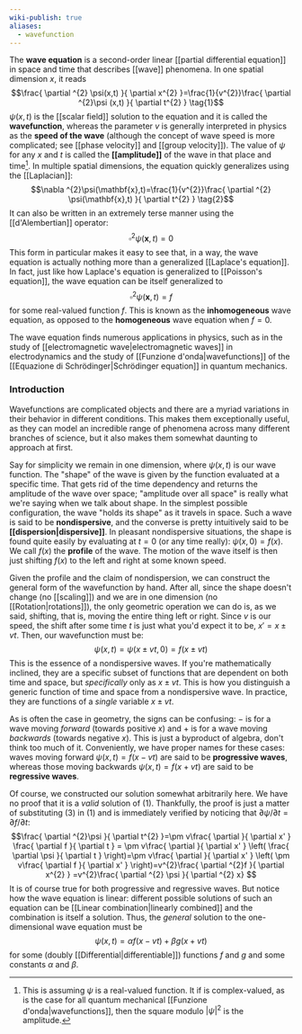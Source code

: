 ```yaml
---
wiki-publish: true
aliases:
  - wavefunction
---
```

The **wave equation** is a second-order linear [[partial differential equation]] in space and time that describes [[wave]] phenomena. In one spatial dimension $x$, it reads
$$\frac{ \partial ^{2} \psi(x,t) }{ \partial x^{2} }=\frac{1}{v^{2}}\frac{ \partial ^{2}\psi (x,t) }{ \partial t^{2} } \tag{1}$$
$\psi(x,t)$ is the [[scalar field]] solution to the equation and it is called the **wavefunction**, whereas the parameter $v$ is generally interpreted in physics as the **speed of the wave** (although the concept of wave speed is more complicated; see [[phase velocity]] and [[group velocity]]). The value of $\psi$ for any $x$ and $t$ is called the **[[amplitude]]** of the wave in that place and time[^1]. In multiple spatial dimensions, the equation quickly generalizes using the [[Laplacian]]:
$$\nabla ^{2}\psi(\mathbf{x},t)=\frac{1}{v^{2}}\frac{ \partial ^{2} \psi(\mathbf{x},t) }{ \partial t^{2} } \tag{2}$$
It can also be written in an extremely terse manner using the [[d'Alembertian]] operator:
$$\square ^{2} \psi(\mathbf{x},t)=0$$
This form in particular makes it easy to see that, in a way, the wave equation is actually nothing more than a generalized [[Laplace's equation]]. In fact, just like how Laplace's equation is generalized to [[Poisson's equation]], the wave equation can be itself generalized to
$$\square ^{2}\psi(\mathbf{x},t)=f$$
for some real-valued function $f$. This is known as the **inhomogeneous** wave equation, as opposed to the **homogeneous** wave equation when $f=0$.

The wave equation finds numerous applications in physics, such as in the study of [[electromagnetic wave|electromagnetic waves]] in electrodynamics and the study of [[Funzione d'onda|wavefunctions]] of the [[Equazione di Schrödinger|Schrödinger equation]] in quantum mechanics.
### Introduction
Wavefunctions are complicated objects and there are a myriad variations in their behavior in different conditions. This makes them exceptionally useful, as they can model an incredible range of phenomena across many different branches of science, but it also makes them somewhat daunting to approach at first.

Say for simplicity we remain in one dimension, where $\psi(x,t)$ is our wave function. The "shape" of the wave is given by the function evaluated at a specific time. That gets rid of the time dependency and returns the amplitude of the wave over space; "amplitude over all space" is really what we're saying when we talk about shape. In the simplest possible configuration, the wave "holds its shape" as it travels in space. Such a wave is said to be **nondispersive**, and the converse is pretty intuitively said to be **[[dispersion|dispersive]]**. In pleasant nondispersive situations, the shape is found quite easily by evaluating at $t=0$ (or any time really): $\psi(x,0)=f(x)$. We call $f(x)$ the **profile** of the wave. The motion of the wave itself is then just shifting $f(x)$ to the left and right at some known speed.

Given the profile and the claim of nondispersion, we can construct the general form of the wavefunction by hand. After all, since the shape doesn't change (no [[scaling]]) and we are in one dimension (no [[Rotation|rotations]]), the only geometric operation we can do is, as we said, shifting, that is, moving the entire thing left or right. Since $v$ is our speed, the shift after some time $t$ is just what you'd expect it to be, $x'=x\pm vt$. Then, our wavefunction must be:
$$\psi(x,t)=\psi(x\pm vt,0)=f(x\pm vt)\tag{3}$$
This is the essence of a nondispersive waves. If you're mathematically inclined, they are a specific subset of functions that are dependent on both time and space, but *specifically* only as $x\pm vt$. This is how you distinguish a generic function of time and space from a nondispersive wave. In practice, they are functions of a *single* variable $x\pm vt$.

As is often the case in geometry, the signs can be confusing: $-$ is for a wave moving *forward* (towards positive $x$) and $+$ is for a wave moving *backwards* (towards negative $x$). This is just a byproduct of algebra, don't think too much of it. Conveniently, we have proper names for these cases: waves moving forward $\psi(x,t)=f(x-vt)$ are said to be **progressive waves**, whereas those moving backwards $\psi(x,t)=f(x+vt)$ are said to be **regressive waves**.

Of course, we constructed our solution somewhat arbitrarily here. We have no proof that it is a *valid* solution of $(1)$. Thankfully, the proof is just a matter of substituting $(3)$ in $(1)$ and is immediately verified by noticing that $\partial \psi/\partial t=\partial f/\partial t$:
$$\frac{ \partial ^{2}\psi }{ \partial t^{2} }=\pm v\frac{ \partial  }{ \partial x' } \frac{ \partial f }{ \partial t } = \pm v\frac{ \partial  }{ \partial x' } \left( \frac{ \partial \psi }{ \partial t } \right)=\pm v\frac{ \partial  }{ \partial x' } \left( \pm v\frac{ \partial f }{ \partial x' }  \right)=v^{2}\frac{ \partial ^{2}f }{ \partial x^{2} } =v^{2}\frac{ \partial ^{2} \psi }{ \partial ^{2} x} $$
It is of course true for both progressive and regressive waves. But notice how the wave equation is linear: different possible solutions of such an equation can be [[Linear combination|linearly combined]] and the combination is itself a solution. Thus, the *general* solution to the one-dimensional wave equation must be
$$\psi(x,t)=\alpha f(x-vt)+\beta g(x+vt)$$
for some (doubly [[Differential|differentiable]]) functions $f$ and $g$ and some constants $\alpha$ and $\beta$.

[^1]: This is assuming $\psi$ is a real-valued function. It if is complex-valued, as is the case for all quantum mechanical [[Funzione d'onda|wavefunctions]], then the square modulo $\lvert \psi \rvert^{2}$ is the amplitude.